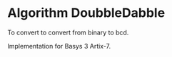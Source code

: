 # Algorithm DoubbleDabble

To convert to convert from binary to bcd.

Implementation for Basys 3 Artix-7.
